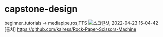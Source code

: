# capstone-design
beginner_tutorials -> mediapipe,ros,TTS
![스크린샷, 2022-04-23 15-04-42](https://user-images.githubusercontent.com/94602114/164882341-847f96de-e4c1-4ba7-a3ac-af3fd4088020.png)
[출처] https://github.com/kairess/Rock-Paper-Scissors-Machine
